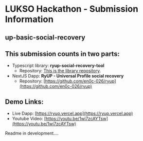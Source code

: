 # LUKSO Hackathon - Submission Information
## up-basic-social-recovery

## This submission counts in two parts:
- Typescript library: **ryup-social-recovery-tool**
  - Repository: [This is the library repository](https://github.com/en0c-026/up-basic-social-recovery).
- NextJS Dapp: **RyUP - Universal Profile social recovery**
  - Repository: [https://github.com/en0c-026/ryup](https://github.com/en0c-026/ryup)


## Demo Links:
- Live Dapp: [https://ryup.vercel.app](https://ryup.vercel.app)
- Youtube Video: [https://youtu.be/1wi7zcAYTsw](https://youtu.be/1wi7zcAYTsw)



Readme in development....